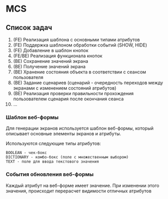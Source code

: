 # MCS

## Список задач
1. (FE) Реализация шаблона с основными типами атрибутов
2. (FE) Поддержка шаблоном обработки событий (SHOW, HIDE)
3. (FE) Добавление в шаблон кнопок
4. (FE/BE) Реализация функционала кнопок
5. (BE) Сохранение значений экрана
6. (BE) Получение значений экрана
7. (BE) Хранение состояния объекта в соответствии с сеансом пользователя
8. (BE) Задание сценариев (сценарий - очередность переходов между экранами с изменением состояний атрибутов)
9. (BE) Реализация проверки правильности прохождения пользователем сценария после окончания сеанса
10. ...

### Шаблон веб-формы

Для генерации экранов используется шаблон веб-формы, который описывает основные элементы экранов и атрибуты.

Используются следующие типы атрибутов:
```
BOOLEAN - чек-бокс 
DICTIONARY - комбо-бокс (поле с множественным выбором)
TEXT - поле для ввода текстового значения 
```

### События обновления веб-формы

Каждый атрибут на веб-форме имеет значение. 
При изменении этого значения, происходит перерасчет видимости отличных атрибутов




